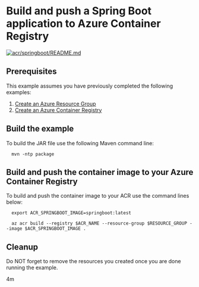 
# Build and push a Spring Boot application to Azure Container Registry

[![acr/springboot/README.md](https://github.com/Azure-Samples/java-on-azure-examples/actions/workflows/acr_springboot_README_md.yml/badge.svg)](https://github.com/Azure-Samples/java-on-azure-examples/actions/workflows/acr_springboot_README_md.yml)

## Prerequisites

This example assumes you have previously completed the following examples:

1. [Create an Azure Resource Group](../../group/create/README.md)
1. [Create an Azure Container Registry](../create/README.md)

<!-- 

  if [[ -z $REGION ]]; then
    export REGION=westus
  fi

  -->
<!-- workflow.cron(0 6 * * 5) -->
<!-- workflow.include(../create/README.md) -->

## Build the example

<!-- workflow.run()

  cd acr/springboot

  -->

To build the JAR file use the following Maven command line:

```shell
  mvn -ntp package
```

## Build and push the container image to your Azure Container Registry

To build and push the container image to your ACR use the command lines below:

```shell
  export ACR_SPRINGBOOT_IMAGE=springboot:latest

  az acr build --registry $ACR_NAME --resource-group $RESOURCE_GROUP --image $ACR_SPRINGBOOT_IMAGE .
```

<!-- workflow.run()

  cd ../..

  -->

<!-- workflow.directOnly()

  export RESULT=$(az acr repository show --name $ACR_NAME --image $ACR_SPRINGBOOT_IMAGE)
  az group delete --name $RESOURCE_GROUP --yes || true
  if [[ -z $RESULT ]]; then
    echo "Unable to find $ACR_SPRINGBOOT_IMAGE image"
    exit 1
  fi

  -->

## Cleanup

Do NOT forget to remove the resources you created once you are done running the
example.

4m
